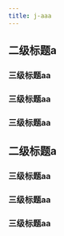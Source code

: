 ```yaml
---
title: j-aaa
---
```

## 二级标题a
### 三级标题aa
### 三级标题aa
### 三级标题aa
## 二级标题a
### 三级标题aa
### 三级标题aa
### 三级标题aa